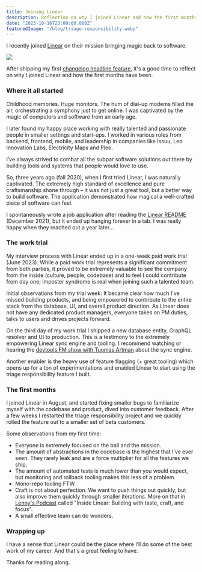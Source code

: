 ```yaml
---
title: Joining Linear
description: Reflection on why I joined Linear and how the first months have been.
date: "2023-10-16T23:00:00.000Z"
featuredImage: "/blog/triage-responsibility.webp"
---
```


I recently joined [Linear](https://linear.app) on their mission bringing magic back to software.

![](/blog/triage-responsibility.webp)

After shipping my first [changelog headline feature](https://linear.app/changelog/2023-10-12-triage-responsibility), it's a good time to reflect on why I joined Linear and how the first months have been.

### Where it all started

Childhood memories. Huge monitors. The hum of dial-up modems filled the air, orchestrating a symphony just to get online. I was captivated by the magic of computers and software from an early age.

I later found my happy place working with really talented and passionate people in smaller settings and start-ups. I worked in various roles from backend, frontend, mobile, and leadership in companies like Issuu, Leo Innovation Labs, Electricity Maps and Pleo.

I’ve always strived to combat all the subpar software solutions out there by building tools and systems that people would love to use.

So, three years ago (fall 2020), when I first tried Linear, I was naturally captivated. The extremely high standard of excellence and pure craftsmanship shone through – it was not just a great tool, but a better way to build software. The application demonstrated how magical a well-crafted piece of software can feel.

I spontaneously wrote a job application after reading the [Linear README](https://linear.app/readme) (December 2021), but it ended up hanging forever in a tab. I was really happy when they reached out a year later...


### The work trial

My interview process with Linear ended up in a one-week paid work trial (June 2023). While a paid work trial represents a significant commitment from both parties, it proved to be extremely valuable to see the company from the inside (culture, people, codebase) and to  feel I could contribute from day one; imposter syndrome is real when joining such a talented team.

Initial observations from my trial week: It became clear how much I’ve missed building products, and being empowered to contribute to the entire stack from the database, UI, and overall product direction. As Linear does not have any dedicated product managers, everyone takes on PM duties, talks to users and drives projects forward.

On the third day of my work trial I shipped a new database entity, GraphQL resolver and UI to production. This is a testimony to the extremely empowering Linear sync engine and tooling. I recommend watching or hearing the [devtools FM show with Tuomas Artman](https://www.youtube.com/watch?v=Vk15EYX6C8g) about the sync engine.

Another enabler is the heavy use of feature flagging (+ great tooling) which opens up for a ton of experimentations and enabled Linear to start using the triage responsibility feature I built.


### The first months

I joined Linear in August, and started fixing smaller bugs to familiarize myself with the codebase and product, dived into customer feedback. After a few weeks I restarted the triage responsibility project and we quickly rolled the feature out to a smaller set of beta customers.

Some observations from my first time:
- Everyone is extremely focused on the ball and the mission.
- The amount of abstractions in the codebase is the highest that I’ve ever seen. They rarely leak and are a force multiplier for all the features we ship.
- The amount of automated tests is much lower than you would expect, but monitoring and rollback tooling makes this less of a problem.
- Mono-repo tooling FTW.
- Craft is not about perfection. We want to push things out quickly, but also improve them quickly through smaller iterations. More on that in [Lenny's Podcast](https://www.lennyspodcast.com/inside-linear-building-with-taste-craft-and-focus-karri-saarinen-co-founder-designer-ceo/) called "Inside Linear: Building with taste, craft, and focus".
- A small effective team can do wonders.


### Wrapping up

I have a sense that Linear could be the place where I’ll do some of the best work of my career. And that's a great feeling to have.

Thanks for reading along.

